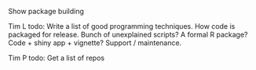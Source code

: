 

Show package building

Tim L todo:
Write a list of good programming techniques.
How code is packaged for release.
  Bunch of unexplained scripts?
  A formal R package?
  Code + shiny app + vignette?
  Support / maintenance.

Tim P todo:
Get a list of repos
